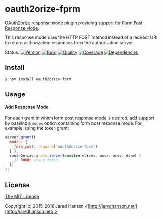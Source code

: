 # oauth2orize-fprm

[OAuth2orize](https://github.com/jaredhanson/oauth2orize) response mode plugin
providing support for [Form Post Response Mode](https://openid.net/specs/oauth-v2-form-post-response-mode-1_0.html).

This response mode uses the HTTP POST method instead of a redirect URI to return
authorization responses from the authorization server.

Status:
[![Version](https://img.shields.io/npm/v/oauth2orize-fprm.svg?label=version)](https://www.npmjs.com/package/oauth2orize-fprm)
[![Build](https://img.shields.io/travis/jaredhanson/oauth2orize-fprm.svg)](https://travis-ci.org/jaredhanson/oauth2orize-fprm)
[![Quality](https://img.shields.io/codeclimate/github/jaredhanson/oauth2orize-fprm.svg?label=quality)](https://codeclimate.com/github/jaredhanson/oauth2orize-fprm)
[![Coverage](https://img.shields.io/coveralls/jaredhanson/oauth2orize-fprm.svg)](https://coveralls.io/r/jaredhanson/oauth2orize-fprm)
[![Dependencies](https://img.shields.io/david/jaredhanson/oauth2orize-fprm.svg)](https://david-dm.org/jaredhanson/oauth2orize-fprm)


## Install

```bash
$ npm install oauth2orize-fprm
```

## Usage

#### Add Response Mode

For each grant in which form post response mode is desired, add support by
passing a `modes` option containing form post response mode.  For example,
using the token grant:

```js
server.grant({ 
  modes: {
    form_post: require('oauth2orize-fprm')
  } }, 
  oauth2orize.grant.token(function(client, user, ares, done) {
    // TODO: issue token
  })
);
```

## License

[The MIT License](http://opensource.org/licenses/MIT)

Copyright (c) 2015-2018 Jared Hanson <[http://jaredhanson.net/](http://jaredhanson.net/)>

